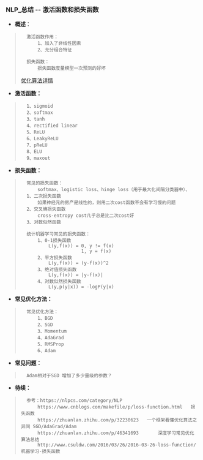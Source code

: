 ### NLP_总结 -- 激活函数和损失函数
- **概述**：
>       激活函数作用：
>           1、加入了非线性因素
>           2、充分组合特征
>
>       损失函数：
>           损失函数度量模型一次预测的好坏
>
>[优化算法详情](https://github.com/nwaiting/wolf-ai/blob/master/wolf_nlp/%E7%AE%97%E6%B3%95%E5%AD%A6%E4%B9%A0%E7%AC%94%E8%AE%B0/NLP-%E6%B7%B1%E5%BA%A6%E5%AD%A6%E4%B9%A0/20180824-%E4%BC%98%E5%8C%96%E7%AE%97%E6%B3%95.md)
>
>

- **激活函数：**
>       1、sigmoid
>       2、softmax
>       3、tanh
>       4、rectified linear
>       5、ReLU
>       6、LeakyReLU
>       7、pReLU
>       8、ELU
>       9、maxout
>
>
>

- **损失函数：**
>       常见的损失函数：
>           softmax、logistic loss、hinge loss（用于最大化间隔分类器中）、
>       1、二次损失函数
>           如果神经元的房产是线性的，则用二次cost函数不会有学习慢的问题
>       2、交叉熵损失函数
>           cross-entropy cost几乎总是比二次cost好
>       3、对数似然函数
>
>       统计机器学习常见的损失函数：
>           1、0-1损失函数
>               L(y,f(x)) = 0, y != f(x)
>                           1, y = f(x)
>           2、平方损失函数
>               L(y,f(x)) = (y-f(x))^2
>           3、绝对值损失函数
>               L(y,f(x)) = |y-f(x)|
>           4、对数似然损失函数
>               L(y,p(y|x)) = -logP(y|x)
>
>

- **常见优化方法：**
>       常见优化方法：
>           1、BGD
>           2、SGD
>           3、Momentum
>           4、AdaGrad
>           5、RMSProp
>           6、Adam
>
>
>
>
>
>
>
>
>
>
>
>
>
>


- **常见问题：**
>
>       Adam相对于SGD 增加了多少量级的参数？
>
>
>
>

- **待续：**
>       参考：https://nlpcs.com/category/NLP
>           https://www.cnblogs.com/makefile/p/loss-function.html   损失函数
>           https://zhuanlan.zhihu.com/p/32230623   一个框架看懂优化算法之异同 SGD/AdaGrad/Adam
>           https://zhuanlan.zhihu.com/p/46341693       深度学习常见优化算法总结
>           http://www.csuldw.com/2016/03/26/2016-03-26-loss-function/      机器学习-损失函数
>
>
>
>
>
>
>
>
>
>
>
>
>
>
>
